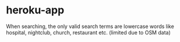 # heroku-app
 
When searching, the only valid search terms are lowercase words like hospital, nightclub, church, restaurant etc. (limited due to OSM data)

